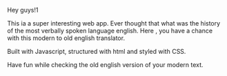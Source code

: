 Hey guys!1

This ia a super interesting web app. 
Ever thought that what was the history of the most verbally spoken language english. Here , you have a chance with this modern to old english translator.

Built with Javascript, structured with html and styled with CSS.


 Have fun while checking the old english version of your modern text.